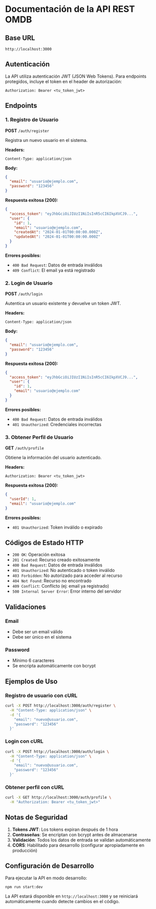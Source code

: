 # Documentación de la API REST OMDB

## Base URL
```
http://localhost:3000
```

## Autenticación

La API utiliza autenticación JWT (JSON Web Tokens). Para endpoints protegidos, incluye el token en el header de autorización:

```
Authorization: Bearer <tu_token_jwt>
```

## Endpoints

### 1. Registro de Usuario

**POST** `/auth/register`

Registra un nuevo usuario en el sistema.

**Headers:**
```
Content-Type: application/json
```

**Body:**
```json
{
  "email": "usuario@ejemplo.com",
  "password": "123456"
}
```

**Respuesta exitosa (200):**
```json
{
  "access_token": "eyJhbGciOiJIUzI1NiIsInR5cCI6IkpXVCJ9...",
  "user": {
    "id": 1,
    "email": "usuario@ejemplo.com",
    "createdAt": "2024-01-01T00:00:00.000Z",
    "updatedAt": "2024-01-01T00:00:00.000Z"
  }
}
```

**Errores posibles:**
- `400 Bad Request`: Datos de entrada inválidos
- `409 Conflict`: El email ya está registrado

### 2. Login de Usuario

**POST** `/auth/login`

Autentica un usuario existente y devuelve un token JWT.

**Headers:**
```
Content-Type: application/json
```

**Body:**
```json
{
  "email": "usuario@ejemplo.com",
  "password": "123456"
}
```

**Respuesta exitosa (200):**
```json
{
  "access_token": "eyJhbGciOiJIUzI1NiIsInR5cCI6IkpXVCJ9...",
  "user": {
    "id": 1,
    "email": "usuario@ejemplo.com"
  }
}
```

**Errores posibles:**
- `400 Bad Request`: Datos de entrada inválidos
- `401 Unauthorized`: Credenciales incorrectas

### 3. Obtener Perfil de Usuario

**GET** `/auth/profile`

Obtiene la información del usuario autenticado.

**Headers:**
```
Authorization: Bearer <tu_token_jwt>
```

**Respuesta exitosa (200):**
```json
{
  "userId": 1,
  "email": "usuario@ejemplo.com"
}
```

**Errores posibles:**
- `401 Unauthorized`: Token inválido o expirado

## Códigos de Estado HTTP

- `200 OK`: Operación exitosa
- `201 Created`: Recurso creado exitosamente
- `400 Bad Request`: Datos de entrada inválidos
- `401 Unauthorized`: No autenticado o token inválido
- `403 Forbidden`: No autorizado para acceder al recurso
- `404 Not Found`: Recurso no encontrado
- `409 Conflict`: Conflicto (ej: email ya registrado)
- `500 Internal Server Error`: Error interno del servidor

## Validaciones

### Email
- Debe ser un email válido
- Debe ser único en el sistema

### Password
- Mínimo 6 caracteres
- Se encripta automáticamente con bcrypt

## Ejemplos de Uso

### Registro de usuario con cURL
```bash
curl -X POST http://localhost:3000/auth/register \
  -H "Content-Type: application/json" \
  -d '{
    "email": "nuevo@usuario.com",
    "password": "123456"
  }'
```

### Login con cURL
```bash
curl -X POST http://localhost:3000/auth/login \
  -H "Content-Type: application/json" \
  -d '{
    "email": "nuevo@usuario.com",
    "password": "123456"
  }'
```

### Obtener perfil con cURL
```bash
curl -X GET http://localhost:3000/auth/profile \
  -H "Authorization: Bearer <tu_token_jwt>"
```

## Notas de Seguridad

1. **Tokens JWT**: Los tokens expiran después de 1 hora
2. **Contraseñas**: Se encriptan con bcrypt antes de almacenarse
3. **Validación**: Todos los datos de entrada se validan automáticamente
4. **CORS**: Habilitado para desarrollo (configurar apropiadamente en producción)

## Configuración de Desarrollo

Para ejecutar la API en modo desarrollo:

```bash
npm run start:dev
```

La API estará disponible en `http://localhost:3000` y se reiniciará automáticamente cuando detecte cambios en el código. 